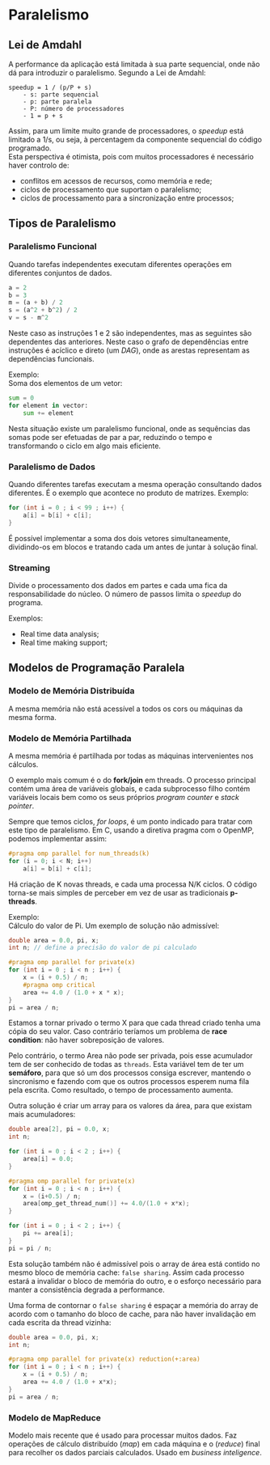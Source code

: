 # Paralelismo

## Lei de Amdahl

A performance da aplicação está limitada à sua parte sequencial, onde não dá para introduzir o paralelismo. Segundo a Lei de Amdahl:

```note
speedup = 1 / (p/P + s)
    - s: parte sequencial
    - p: parte paralela
    - P: número de processadores
    - 1 = p + s
```

Assim, para um limite muito grande de processadores, o *speedup* está limitado a 1/s, ou seja, à percentagem da componente sequencial do código programado. <br>
Esta perspectiva é otimista, pois com muitos processadores é necessário haver controlo de:
- conflitos em acessos de recursos, como memória e rede;
- ciclos de processamento que suportam o paralelismo;
- ciclos de processamento para a sincronização entre processos;

## Tipos de Paralelismo

### Paralelismo Funcional

Quando tarefas independentes executam diferentes operações em diferentes conjuntos de dados.

```python
a = 2
b = 3
m = (a + b) / 2
s = (a^2 + b^2) / 2
v = s - m^2
```

Neste caso as instruções 1 e 2 são independentes, mas as seguintes são dependentes das anteriores. Neste caso o grafo de dependências entre instruções é acíclico e direto (um *DAG*), onde as arestas representam as dependências funcionais.

Exemplo: <br>
Soma dos elementos de um vetor:

```python
sum = 0
for element in vector:
    sum += element
```

Nesta situação existe um paralelismo funcional, onde as sequências das somas pode ser efetuadas de par a par, reduzindo o tempo e transformando o ciclo em algo mais eficiente.

### Paralelismo de Dados

Quando diferentes tarefas executam a mesma operação consultando dados diferentes. É o exemplo que acontece no produto de matrizes. Exemplo:

```c
for (int i = 0 ; i < 99 ; i++) {
    a[i] = b[i] + c[i];
}
```

É possível implementar a soma dos dois vetores simultaneamente, dividindo-os em blocos e tratando cada um antes de juntar à solução final.

### Streaming

Divide o processamento dos dados em partes e cada uma fica da responsabilidade do núcleo. O número de passos limita o *speedup* do programa.

Exemplos:
- Real time data analysis;
- Real time making support;

## Modelos de Programação Paralela

### Modelo de Memória Distribuída

A mesma memória não está acessível a todos os cors ou máquinas da mesma forma.

### Modelo de Memória Partilhada

A mesma memória é partilhada por todas as máquinas intervenientes nos cálculos. <br>

O exemplo mais comum é o do **fork/join** em threads. O processo principal contém uma área de variáveis globais, e cada subprocesso filho contém variáveis locais bem como os seus próprios *program counter* e *stack pointer*.

Sempre que temos ciclos, *for loops*, é um ponto indicado para tratar com este tipo de paralelismo. Em C, usando a diretiva pragma com o OpenMP, podemos implementar assim:

```c
#pragma omp parallel for num_threads(k)
for (i = 0; i < N; i++)
    a[i] = b[i] + c[i];
```

Há criação de K novas threads, e cada uma processa N/K ciclos. O código torna-se mais simples de perceber em vez de usar as tradicionais **p-threads**.

Exemplo: <br>
Cálculo do valor de Pi. Um exemplo de solução não admissível:

```cpp
double area = 0.0, pi, x;
int n; // define a precisão do valor de pi calculado

#pragma omp parallel for private(x)
for (int i = 0 ; i < n ; i++) {
    x = (i + 0.5) / n;
    #pragma omp critical
    area += 4.0 / (1.0 + x * x);
}
pi = area / n;
```

Estamos a tornar privado o termo X para que cada thread criado tenha uma cópia do seu valor. Caso contrário teríamos um problema de **race condition**: não haver sobreposição de valores. 

Pelo contrário, o termo Area não pode ser privada, pois esse acumulador tem de ser conhecido de todas as `threads`. Esta variável tem de ter um **semáforo**, para que só um dos processos consiga escrever, mantendo o sincronismo e fazendo com que os outros processos esperem numa fila pela escrita. Como resultado, o tempo de processamento aumenta.

Outra solução é criar um array para os valores da área, para que existam mais acumuladores:

```cpp
double area[2], pi = 0.0, x;
int n;

for (int i = 0 ; i < 2 ; i++) {
    area[i] = 0.0;
}

#pragma omp parallel for private(x)
for (int i = 0 ; i < n ; i++) {
    x = (i+0.5) / n;
    area[omp_get_thread_num()] += 4.0/(1.0 + x*x);
}

for (int i = 0 ; i < 2 ; i++) {
    pi += area[i];
}
pi = pi / n;
```

Esta solução também não é admissível pois o array de área está contido no mesmo bloco de memória cache: `false sharing`. Assim cada processo estará a invalidar o bloco de memória do outro, e o esforço necessário para manter a consistência degrada a performance. 

Uma forma de contornar o `false sharing` é espaçar a memória do array de acordo com o tamanho do bloco de cache, para não haver invalidação em cada escrita da thread vizinha:

```cpp
double area = 0.0, pi, x;
int n;

#pragma omp parallel for private(x) reduction(+:area)
for (int i = 0 ; i < n ; i++) {
    x = (i + 0.5) / n;
    area += 4.0 / (1.0 + x*x);
}
pi = area / n;
```

### Modelo de MapReduce

Modelo mais recente que é usado para processar muitos dados. Faz operações de cálculo distribuído (*map*) em cada máquina e o (*reduce*) final para recolher os dados parciais calculados. Usado em *business inteligence*.
